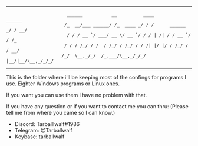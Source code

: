 ---------------------------------------------------------------------------------------------------------
                           ______           __          ____               ______                    
                          /_  __/___ ______/ /_  ____ _/ / /      ______ _/ / __/                    
                           / / / __ `/ ___/ __ \/ __ `/ / / | /| / / __ `/ / /_                      
                          / / / /_/ / /  / /_/ / /_/ / / /| |/ |/ / /_/ / / __/                      
                         /_/  \__,_/_/  /_.___/\__,_/_/_/ |__/|__/\__,_/_/_/                         
                                                                                             
---------------------------------------------------------------------------------------------------------
This is the folder where i'll be keeping most of the confings for programs I use.
Eighter Windows programs or Linux ones.

If you want you can use them I have no problem with that.

If you have any question or if you want to contact me you can thru:
(Please tell me from where you came so I can know.)
- Discord: Tarballlwalf#1986
- Telegram: @Tarballwalf
- Keybase: tarballwalf
